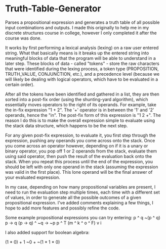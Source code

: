 # Truth-Table-Generator
Parses a propositional expression and generates a truth table of all possible input combinations and outputs. I made this originally to help me in my discrete structures course in college, however I only completed it after the course was done. 

It works by first performing a lexical analysis (lexing) on a raw user entered string. What that basically means is it breaks up the entered string into meaningful blocks of data that the program will be able to understand in a later step. These blocks of data - called "tokens" - store the raw characters that were identified during the lexing process, a token type (PROPOSITION, TRUTH_VALUE, CONJUNCTION, etc.), and a precedence level (because we will likely be dealing with logical operators, which have to be evaluated in a certain order). 

After all the tokens have been identified and gathered in a list, they are then sorted into a post-fix order (using the shunting-yard algorithm), which essentially moves operators to the right of its operands. For example, take the in-fix expression "1 + 2". The '+' operator is in between the '1' and '2' operands, hence the "in". The post-fix form of this expression is "1 2 +". The reason I do this is to make the overall expression simple to evaluate using the stack data structure, which happens to be the next step. 

For any given post-fix expression, to evaluate it, you first step through the expression, pushing any operands you come across onto the stack. Once you come across an operator however, depending on if it is a unary or binary operator, you pop off 1 or 2 operands from the stack, evaluate them using said operator, then push the result of the evaluation back onto the stack. When you repeat this process until the end of the expression, you should be left with only one operand in the stack (assuming the expression was valid in the first place). This lone operand will be the final answer of your evaluated expression.

In my case, depending on how many propositional variables are present, I need to run the evaluation step multiple times, each time with a different set of values, in order to generate all the possible outcomes of a given propositional expression. I've added comments explaining a few things, I hope to add more features and possibly refine the code.

Some example propositional expressions you can try entering:
p ^ q
~(p ^ q)
p -> q
(p -> q) ^ ~q -> ~p
p ^ T
(m ^ k ^ o ^ F) v i

I also added support for boolean algebra:

(1 * 0) + 1
~0 + ~(1 * 1 * 0)


     
